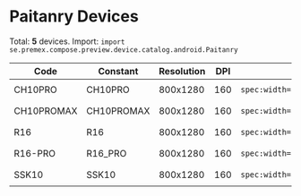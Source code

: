 # Paitanry Devices

Total: **5** devices. Import: `import se.premex.compose.preview.device.catalog.android.Paitanry`

| Code | Constant | Resolution | DPI | Compose Spec | Preview Usage |
|------|----------|------------|-----|-------------|---------------|
| CH10PRO | CH10PRO | 800x1280 | 160 | `spec:width=800px,height=1280px,dpi=160` | `@Preview(device = Paitanry.CH10PRO)` |
| CH10PROMAX | CH10PROMAX | 800x1280 | 160 | `spec:width=800px,height=1280px,dpi=160` | `@Preview(device = Paitanry.CH10PROMAX)` |
| R16 | R16 | 800x1280 | 160 | `spec:width=800px,height=1280px,dpi=160` | `@Preview(device = Paitanry.R16)` |
| R16-PRO | R16_PRO | 800x1280 | 160 | `spec:width=800px,height=1280px,dpi=160` | `@Preview(device = Paitanry.R16_PRO)` |
| SSK10 | SSK10 | 800x1280 | 160 | `spec:width=800px,height=1280px,dpi=160` | `@Preview(device = Paitanry.SSK10)` |

<!-- Generated automatically. Do not edit manually. -->
